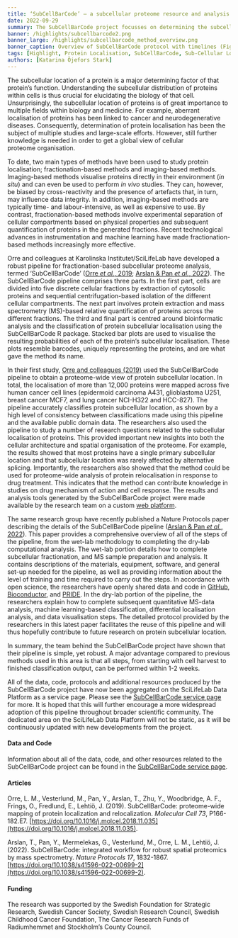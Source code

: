 ```yaml
---
title: ‘SubCellBarCode’ – a subcellular proteome resource and analysis pipeline now available on the Data Platform
date: 2022-09-29
summary: The SubCellBarCode project focusses on determining the subcellular localisation of proteins. We explore two major publications produced by the project in detail as well as the resources openly shared from it. 
banner: /highlights/subcellbarcode2.png
banner_large: /highlights/subcellbarcode_method_overview.png
banner_caption: Overview of SubCellBarCode protocol with timelines (Fig 2 of Arslan & Pan et al. (2022)).
tags: [Highlight, Protein Localisation, SubCellBarCode, Sub-Cellular Localisation, Proteins, Proteome]
authors: [Katarina Öjefors Stark]
---
```


The subcellular location of a protein is a major determining factor of that protein’s function. Understanding the subcellular distribution of proteins within cells is thus crucial for elucidating the biology of that cell. Unsurprisingly, the subcellular location of proteins is of great importance to multiple fields within biology and medicine. For example, aberrant localisation of proteins has been linked to cancer and neurodegenerative diseases. Consequently, determination of protein localisation has been the subject of multiple studies and large-scale efforts. However, still further knowledge is needed in order to get a global view of cellular proteome organisation.

To date, two main types of methods have been used to study protein localisation; fractionation-based methods and imaging-based methods. Imaging-based methods visualise proteins directly in their environment (*in situ*) and can even be used to perform *in vivo* studies. They can, however, be biased by cross-reactivity and the presence of artefacts that, in turn, may influence data integrity. In addition, imaging-based methods are typically time- and labour-intensive, as well as expensive to use. By contrast, fractionation-based methods involve experimental separation of cellular compartments based on physical properties and subsequent quantification of proteins in the generated fractions. Recent technological advances in instrumentation and machine learning have made fractionation-based methods increasingly more effective.

Orre and colleagues at Karolinska Institutet/SciLifeLab have developed a robust pipeline for fractionation-based subcellular proteome analysis, termed ‘SubCellBarCode’ ([Orre *et al.*, 2019](https://doi.org/10.1016/j.molcel.2018.11.035); [Arslan & Pan *et al.*, 2022](https://doi.org/10.1038/s41596-022-00699-2)). The SubCellBarCode pipeline comprises three parts. In the first part, cells are divided into five discrete cellular fractions by extraction of cytosolic proteins and sequential centrifugation-based isolation of the different cellular compartments. The next part involves protein extraction and mass spectrometry (MS)-based relative quantification of proteins across the different fractions. The third and final part is centred around bioinformatic analysis and the classification of protein subcellular localisation using the SubCellBarCode R package. Stacked bar plots are used to visualise the resulting probabilities of each of the protein’s subcellular localisation. These plots resemble barcodes, uniquely representing the proteins, and are what gave the method its name.

In their first study, [Orre and colleagues (2019)](https://doi.org/10.1016/j.molcel.2018.11.035) used the SubCellBarCode pipeline to obtain a proteome-wide view of protein subcellular location. In total, the localisation of more than 12,000 proteins were mapped across five human cancer cell lines (epidermoid carcinoma A431, glioblastoma U251, breast cancer MCF7, and lung cancer NCI-H322 and HCC-827). The pipeline accurately classifies protein subcellular location, as shown by a high level of consistency between classifications made using this pipeline and the available public domain data. The researchers also used the pipeline to study a number of research questions related to the subcellular localisation of proteins. This provided important new insights into both the cellular architecture and spatial organisation of the proteome. For example, the results showed that most proteins have a single primary subcellular location and that subcellular location was rarely affected by alternative splicing. Importantly, the researchers also showed that the method could be used for proteome-wide analysis of protein relocalisation in response to drug treatment. This indicates that the method can contribute knowledge in studies on drug mechanism of action and cell response. The results and analysis tools generated by the SubCellBarCode project were made available by the research team on a custom [web platform](https://www.subcellbarcode.org).

The same research group have recently published a Nature Protocols paper describing the details of the SubCellBarCode pipeline ([Arslan & Pan *et al.*, 2022](https://doi.org/10.1038/s41596-022-00699-2)). This paper provides a comprehensive overview of all of the steps of the pipeline, from the wet-lab methodology to completing the dry-lab computational analysis. The wet-lab portion details how to complete subcellular fractionation, and MS sample preparation and analysis. It contains descriptions of the materials, equipment, software, and general set-up needed for the pipeline, as well as providing information about the level of training and time required to carry out the steps. In accordance with open science, the researchers have openly shared data and code in [GitHub](https://github.com/TanerArslan/SubCellBarCode/), [Bioconductor](https://bioconductor.org/packages/release/bioc/html/SubCellBarCode.html), and [PRIDE](https://www.ebi.ac.uk/pride/archive/projects/PXD006895). In the dry-lab portion of the pipeline, the researchers explain how to complete subsequent quantitative MS-data analysis, machine learning-based classification, differential localisation analysis, and data visualisation steps. The detailed protocol provided by the researchers in this latest paper facilitates the reuse of this pipeline and  will thus hopefully contribute to future research on protein subcellular location.

In summary, the team behind the SubCellBarCode project have shown that their pipeline is simple, yet robust. A major advantage compared to previous methods used in this area is that all steps, from starting with cell harvest to finished classification output, can be performed within 1-2 weeks.

All of the data, code, protocols and additional resources produced by the SubCellBarCode project have now been aggregated on the SciLifeLab Data Platform as a service page. Please see the [SubCellBarCode service page](/subcellbarcode/) for more. It is hoped that this will further encourage a more widespread adoption of this pipeline throughout broader scientific community. The dedicated area on the SciLifeLab Data Platform will not be static, as it will be continuously updated with new developments from the project.

#### Data and Code

Information about all of the data, code, and other resources related to the SubCellBarCode project can be found in the [SubCellBarCode service page](/subcellbarcode/).

#### Articles

Orre, L. M., Vesterlund, M., Pan, Y., Arslan, T., Zhu, Y., Woodbridge, A. F., Frings, O., Fredlund, E., Lehtiö, J. (2019). SubCellBarCode: proteome-wide mapping of protein localization and relocalization. *Molecular Cell 73*, P166-182.E7. [https://doi.org/10.1016/j.molcel.2018.11.035](https://doi.org/10.1016/j.molcel.2018.11.035).

Arslan, T., Pan, Y., Mermelekas, G., Vesterlund, M., Orre, L. M., Lehtiö, J. (2022). SubCellBarCode: integrated workflow for robust spatial proteomics by mass spectrometry. *Nature Protocols 17*, 1832-1867. [https://doi.org/10.1038/s41596-022-00699-2](https://doi.org/10.1038/s41596-022-00699-2).

#### Funding

The research was supported by the Swedish Foundation for Strategic Research, Swedish Cancer Society, Swedish Research Council, Swedish Childhood Cancer Foundation, The Cancer Research Funds of Radiumhemmet and Stockholm’s County Council.
